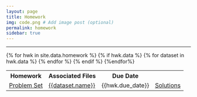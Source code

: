 ```yaml
---
layout: page
title: Homework
img: code.png # Add image post (optional)
permalink: homework
sidebar: true
---
```


---


<table>
<tr>
<th> <b>Homework</b></th>
<th> <b>Associated Files</b></th>
<th> <b> Due Date</b> </th>
</tr>
{% for hwk in site.data.homework %}
<tr>
<td> <a href="http://www.rpgroup.caltech.edu/bige105/hwk/{{hwk.pset}}"> Problem Set </a></td>
{% if hwk.data %}
{% for dataset in hwk.data %}
<td> <a href="http://www.rpgroup.caltech.edu/bige105/data/{{dataset.link}}">{{dataset.name}}</a></td>
{% endfor %}
{% endif %}
<td> {{hwk.due_date}} </td>
<td> <a href="https://rpdata.caltech.edu/courses/bige105/2020/{{hwk.solns}}">Solutions</a></td>
</tr>
{%endfor%}
</table>
